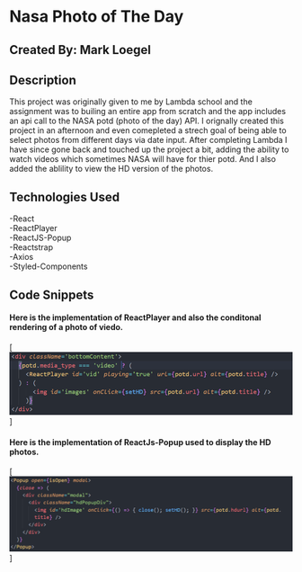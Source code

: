 # Nasa Photo of The Day

## Created By: Mark Loegel

## Description

This project was originally given to me by Lambda school and the assignment was to builing an entire app from scratch and the app includes an api call to the NASA potd (photo of the day) API. I orignally created this project in an afternoon and even comepleted a strech goal of being able to select photos from different days via date input. After completing Lambda I have since gone back and touched up the project a bit, adding the ability to watch videos which sometimes NASA will have for thier potd. And I also added the ablility to view the HD version of the photos.

## Technologies Used

-React <br>
-ReactPlayer <br>
-ReactJS-Popup <br>
-Reactstrap <br>
-Axios <br>
-Styled-Components <br>

## Code Snippets

#### Here is the implementation of ReactPlayer and also the conditonal rendering of a photo of viedo.

[<img src="./src/ReactPlayer.PNG" width = "800" />]

#### Here is the implementation of ReactJs-Popup used to display the HD photos.

[<img src="./src/Popup.PNG" width = "800" />]
